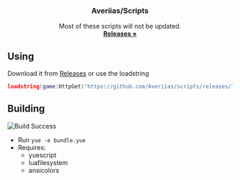 <div align="center">
  <h3 align="center">Averiias/Scripts</h3>

  <p align="center">
    Most of these scripts will not be updated.
    <br />
    <a href="https://github.com/Averiias/scripts/releases/latest"><strong>Releases »</strong></a>
  </p>
</div>

## Using
Download it from [Releases](https://github.com/Averiias/scripts/releases/latest) or use the loadstring
```lua
loadstring(game:HttpGet("https://github.com/Averiias/scripts/releases/latest/download/loader.lua"))()
```

## Building
![Build Success](https://i.imgur.com/r9WTDld.png)

* Run `yue -e bundle.yue`
* Requires:
    * yuescript
    * luafilesystem
    * ansicolors
